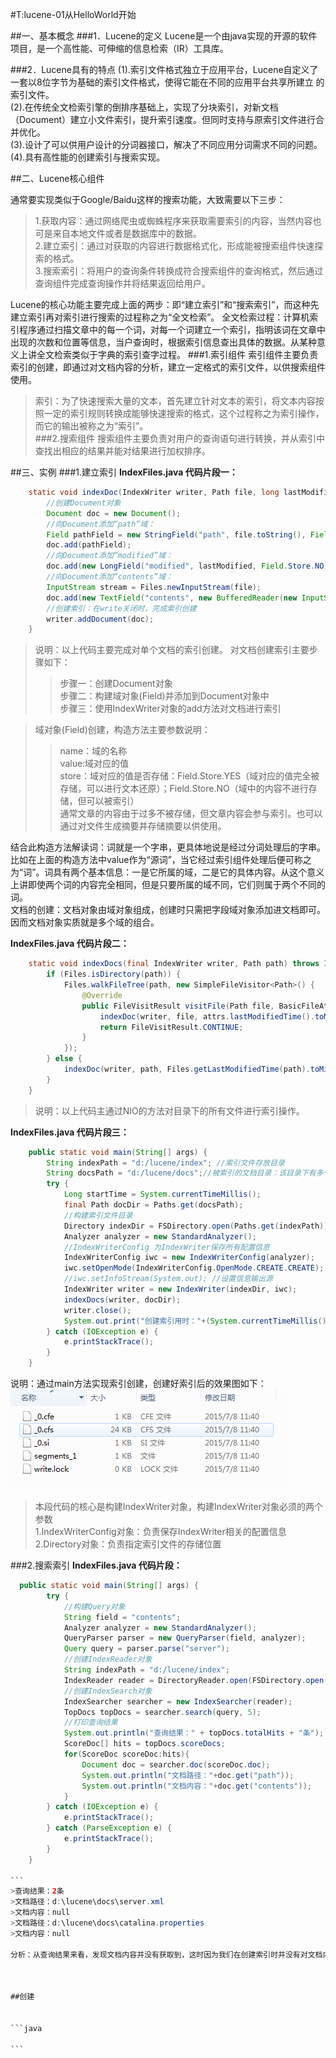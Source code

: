 #T:lucene-01从HelloWorld开始

##一、基本概念
###1．Lucene的定义
Lucene是一个由java实现的开源的软件项目，是一个高性能、可伸缩的信息检索（IR）工具库。

###2．Lucene具有的特点
(1).索引文件格式独立于应用平台，Lucene自定义了一套以8位字节为基础的索引文件格式，使得它能在不同的应用平台共享所建立
的索引文件。  
(2).在传统全文检索引擎的倒排序基础上，实现了分块索引，对新文档（Document）建立小文件索引，提升索引速度。但同时支持与原索引文件进行合并优化。  
(3).设计了可以供用户设计的分词器接口，解决了不同应用分词需求不同的问题。  
(4).具有高性能的创建索引与搜索实现。


##二、Lucene核心组件

通常要实现类似于Google/Baidu这样的搜索功能，大致需要以下三步：
>1.获取内容：通过网络爬虫或蜘蛛程序来获取需要索引的内容，当然内容也可是来自本地文件或者是数据库中的数据。  
>2.建立索引：通过对获取的内容进行数据格式化，形成能被搜索组件快速探索的格式。  
>3.搜索索引：将用户的查询条件转换成符合搜索组件的查询格式，然后通过查询组件完成查询操作并将结果返回给用户。

Lucene的核心功能主要完成上面的两步：即“建立索引”和“搜索索引”，而这种先建立索引再对索引进行搜索的过程称之为“全文检索”。
全文检索过程：计算机索引程序通过扫描文章中的每一个词，对每一个词建立一个索引，指明该词在文章中出现的次数和位置等信息，当户查询时，根据索引信息查出具体的数据。从某种意义上讲全文检索类似于字典的索引查字过程。
###1.索引组件
索引组件主要负责索引的创建，即通过对文档内容的分析，建立一定格式的索引文件，以供搜索组件使用。  
>索引：为了快速搜索大量的文本，首先建立针对文本的索引，将文本内容按照一定的索引规则转换成能够快速搜索的格式，这个过程称之为索引操作，而它的输出被称之为“索引”。  
###2.搜索组件
搜索组件主要负责对用户的查询语句进行转换，并从索引中查找出相应的结果并能对结果进行加权排序。

##三、实例
###1.建立索引
**IndexFiles.java 代码片段一：**
```java
	static void indexDoc(IndexWriter writer, Path file, long lastModified) throws IOException {
	    //创建Document对象
	    Document doc = new Document();
	    //向Document添加“path”域：
	    Field pathField = new StringField("path", file.toString(), Field.Store.YES);
	    doc.add(pathField);
	    //向Document添加“modified”域：
	    doc.add(new LongField("modified", lastModified, Field.Store.NO));
	    //向Document添加“contents”域：
	    InputStream stream = Files.newInputStream(file);
	    doc.add(new TextField("contents", new BufferedReader(new InputStreamReader(stream, StandardCharsets.UTF_8))));
	    //创建索引：在write关闭时，完成索引创建
	    writer.addDocument(doc);
	}
```
>说明：以上代码主要完成对单个文档的索引创建。 对文档创建索引主要步骤如下：  
>>步骤一：创建Document对象  
>>步骤二：构建域对象(Field)并添加到Document对象中  
>>步骤三：使用IndexWriter对象的add方法对文档进行索引  

>域对象(Field)创建，构造方法主要参数说明：
>>name：域的名称  
>>value:域对应的值  
>>store：域对应的值是否存储：Field.Store.YES（域对应的值完全被存储，可以进行文本还原）；Field.Store.NO（域中的内容不进行存储，但可以被索引）  
>>通常文章的内容由于过多不被存储，但文章内容会参与索引。也可以通过对文件生成摘要并存储摘要以供使用。
>>

结合此构造方法解读词：词就是一个字串，更具体地说是经过分词处理后的字串。比如在上面的构造方法中value作为“源词”，当它经过索引组件处理后便可称之为“词”。词具有两个基本信息：一是它所属的域，二是它的具体内容。从这个意义上讲即使两个词的内容完全相同，但是只要所属的域不同，它们则属于两个不同的词。  
文档的创建：文档对象由域对象组成，创建时只需把字段域对象添加进文档即可。因而文档对象实质就是多个域的组合。


**IndexFiles.java 代码片段二：**
```java
    static void indexDocs(final IndexWriter writer, Path path) throws IOException {
        if (Files.isDirectory(path)) {
            Files.walkFileTree(path, new SimpleFileVisitor<Path>() {
                @Override
                public FileVisitResult visitFile(Path file, BasicFileAttributes attrs) throws IOException {
                    indexDoc(writer, file, attrs.lastModifiedTime().toMillis());
                    return FileVisitResult.CONTINUE;
                }
            });
        } else {
            indexDoc(writer, path, Files.getLastModifiedTime(path).toMillis());
        }
    }
```
>说明：以上代码主通过NIO的方法对目录下的所有文件进行索引操作。  

**IndexFiles.java 代码片段三：**
```java
    public static void main(String[] args) {
        String indexPath = "d:/lucene/index"; //索引文件存放目录
        String docsPath = "d:/lucene/docs";//被索引的文档目录：该目录下有多个原始文档
        try {
            Long startTime = System.currentTimeMillis();
            final Path docDir = Paths.get(docsPath);
            //构建索引文件目录
            Directory indexDir = FSDirectory.open(Paths.get(indexPath));
            Analyzer analyzer = new StandardAnalyzer();
            //IndexWriterConfig 为IndexWriter保存所有配置信息
            IndexWriterConfig iwc = new IndexWriterConfig(analyzer);
            iwc.setOpenMode(IndexWriterConfig.OpenMode.CREATE.CREATE);
            //iwc.setInfoStream(System.out); //设置信息输出源
            IndexWriter writer = new IndexWriter(indexDir, iwc);
            indexDocs(writer, docDir);
            writer.close();
            System.out.print("创建索引用时："+(System.currentTimeMillis() - startTime));
        } catch (IOException e) {
            e.printStackTrace();
        }
    }
```
说明：通过main方法实现索引创建，创建好索引后的效果图如下：  
![索引文件列表](https://raw.githubusercontent.com/hutea/qsms/master/%E6%88%91%E7%9A%84%E7%AC%94%E8%AE%B0/Lucene%E7%AC%94%E8%AE%B0/images/%E4%BA%A7%E7%94%9F%E7%9A%84%E7%B4%A2%E5%BC%95%E6%96%87%E4%BB%B6.png)  

>本段代码的核心是构建IndexWriter对象，构建IndexWriter对象必须的两个参数   
>1.IndexWriterConfig对象：负责保存IndexWriter相关的配置信息  
>2.Directory对象：负责指定索引文件的存储位置

###2.搜索索引
**IndexFiles.java 代码片段：**  
````java
  public static void main(String[] args) {
        try {
 			//构建Query对象
            String field = "contents";
            Analyzer analyzer = new StandardAnalyzer();
            QueryParser parser = new QueryParser(field, analyzer);
            Query query = parser.parse("server");      
            //创建IndexReader对象
            String indexPath = "d:/lucene/index";
            IndexReader reader = DirectoryReader.open(FSDirectory.open(Paths.get(indexPath)));
			//创建IndexSearch对象
            IndexSearcher searcher = new IndexSearcher(reader);
            TopDocs topDocs = searcher.search(query, 5);
			//打印查询结果
            System.out.println("查询结果：" + topDocs.totalHits + "条");
            ScoreDoc[] hits = topDocs.scoreDocs;
            for(ScoreDoc scoreDoc:hits){
                Document doc = searcher.doc(scoreDoc.doc);
                System.out.println("文档路径："+doc.get("path"));
                System.out.println("文档内容："+doc.get("contents"));
            }
        } catch (IOException e) {
            e.printStackTrace();
        } catch (ParseException e) {
            e.printStackTrace();
        }
    }

```
>查询结果：2条  
>文档路径：d:\lucene\docs\server.xml  
>文档内容：null  
>文档路径：d:\lucene\docs\catalina.properties  
>文档内容：null  

分析：从查询结果来看，发现文档内容并没有获取到，这时因为我们在创建索引时并没有对文档内容进行存储(在IndexFiles中，我们通过TextField来创建文档内容的文本域，但默认的文本域是不进行存储的)，如果要想在这里显示，在创建索引时将内容转换为字串并进行存储即可。  



##创建


```java

```
